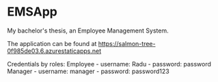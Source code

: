 # EMSApp
My bachelor's thesis, an Employee Management System.

The application can be found at https://salmon-tree-0f985de03.6.azurestaticapps.net

Credentials by roles:
Employee - username: Radu
         - password: password
Manager  - username: manager
         - password: password123
